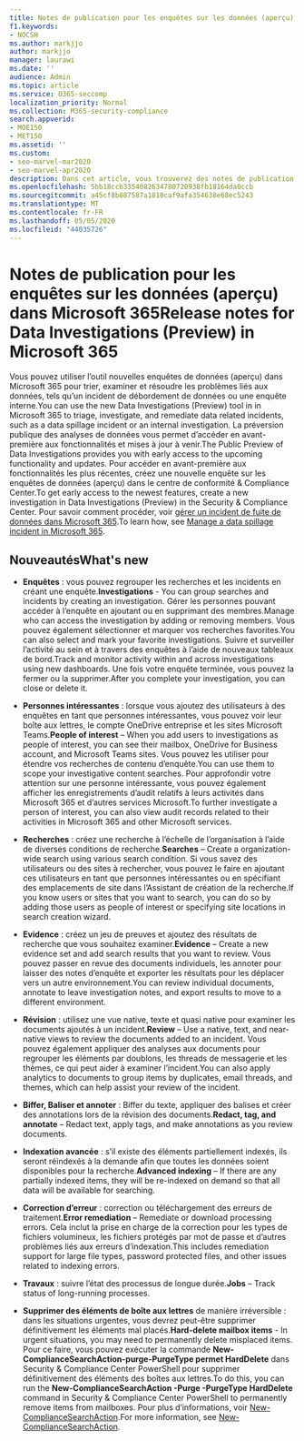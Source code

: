 ```yaml
---
title: Notes de publication pour les enquêtes sur les données (aperçu) dans Microsoft 365
f1.keywords:
- NOCSH
ms.author: markjjo
author: markjjo
manager: laurawi
ms.date: ''
audience: Admin
ms.topic: article
ms.service: O365-seccomp
localization_priority: Normal
ms.collection: M365-security-compliance
search.appverid:
- MOE150
- MET150
ms.assetid: ''
ms.custom:
- seo-marvel-mar2020
- seo-marvel-apr2020
description: Dans cet article, vous trouverez des notes de publication qui contiennent des modifications et de nouvelles fonctionnalités pour l’outil des enquêtes de données (aperçu) dans Microsoft 365.
ms.openlocfilehash: 5bb18ccb3354082634780720938fb18164da0ccb
ms.sourcegitcommit: a45cf8b887587a1810caf9afa354638e68ec5243
ms.translationtype: MT
ms.contentlocale: fr-FR
ms.lasthandoff: 05/05/2020
ms.locfileid: "44035726"
---
```

# <a name="release-notes-for-data-investigations-preview-in-microsoft-365"></a><span data-ttu-id="11406-103">Notes de publication pour les enquêtes sur les données (aperçu) dans Microsoft 365</span><span class="sxs-lookup"><span data-stu-id="11406-103">Release notes for Data Investigations (Preview) in Microsoft 365</span></span>

<span data-ttu-id="11406-104">Vous pouvez utiliser l’outil nouvelles enquêtes de données (aperçu) dans Microsoft 365 pour trier, examiner et résoudre les problèmes liés aux données, tels qu’un incident de débordement de données ou une enquête interne.</span><span class="sxs-lookup"><span data-stu-id="11406-104">You can use the new Data Investigations (Preview) tool in in Microsoft 365 to triage, investigate, and remediate data related incidents, such as a data spillage incident or an internal investigation.</span></span> <span data-ttu-id="11406-105">La préversion publique des analyses de données vous permet d’accéder en avant-première aux fonctionnalités et mises à jour à venir.</span><span class="sxs-lookup"><span data-stu-id="11406-105">The Public Preview of Data Investigations provides you with early access to the upcoming functionality and updates.</span></span> <span data-ttu-id="11406-106">Pour accéder en avant-première aux fonctionnalités les plus récentes, créez une nouvelle enquête sur les enquêtes de données (aperçu) dans le centre de conformité & Compliance Center.</span><span class="sxs-lookup"><span data-stu-id="11406-106">To get early access to the newest features, create a new investigation in Data Investigations (Preview) in the Security & Compliance Center.</span></span> <span data-ttu-id="11406-107">Pour savoir comment procéder, voir [gérer un incident de fuite de données dans Microsoft 365](manage-data-spillage-incidents.md).</span><span class="sxs-lookup"><span data-stu-id="11406-107">To learn how, see [Manage a data spillage incident in Microsoft 365](manage-data-spillage-incidents.md).</span></span>

## <a name="whats-new"></a><span data-ttu-id="11406-108">Nouveautés</span><span class="sxs-lookup"><span data-stu-id="11406-108">What's new</span></span> 

- <span data-ttu-id="11406-109">**Enquêtes** : vous pouvez regrouper les recherches et les incidents en créant une enquête.</span><span class="sxs-lookup"><span data-stu-id="11406-109">**Investigations** - You can group searches and incidents by creating an investigation.</span></span> <span data-ttu-id="11406-110">Gérer les personnes pouvant accéder à l’enquête en ajoutant ou en supprimant des membres.</span><span class="sxs-lookup"><span data-stu-id="11406-110">Manage who can access the investigation by adding or removing members.</span></span>  <span data-ttu-id="11406-111">Vous pouvez également sélectionner et marquer vos recherches favorites.</span><span class="sxs-lookup"><span data-stu-id="11406-111">You can also select and mark your favorite investigations.</span></span> <span data-ttu-id="11406-112">Suivre et surveiller l’activité au sein et à travers des enquêtes à l’aide de nouveaux tableaux de bord.</span><span class="sxs-lookup"><span data-stu-id="11406-112">Track and monitor activity within and across investigations using new dashboards.</span></span> <span data-ttu-id="11406-113">Une fois votre enquête terminée, vous pouvez la fermer ou la supprimer.</span><span class="sxs-lookup"><span data-stu-id="11406-113">After you complete your investigation, you can close or delete it.</span></span>

- <span data-ttu-id="11406-114">**Personnes intéressantes** : lorsque vous ajoutez des utilisateurs à des enquêtes en tant que personnes intéressantes, vous pouvez voir leur boîte aux lettres, le compte OneDrive entreprise et les sites Microsoft Teams.</span><span class="sxs-lookup"><span data-stu-id="11406-114">**People of interest** – When you add users to investigations as people of interest, you can see their mailbox, OneDrive for Business account, and Microsoft Teams sites.</span></span> <span data-ttu-id="11406-115">Vous pouvez les utiliser pour étendre vos recherches de contenu d’enquête.</span><span class="sxs-lookup"><span data-stu-id="11406-115">You can use them to scope your investigative content searches.</span></span> <span data-ttu-id="11406-116">Pour approfondir votre attention sur une personne intéressante, vous pouvez également afficher les enregistrements d’audit relatifs à leurs activités dans Microsoft 365 et d’autres services Microsoft.</span><span class="sxs-lookup"><span data-stu-id="11406-116">To further investigate a person of interest, you can also view audit records related to their activities in Microsoft 365 and other Microsoft services.</span></span>

- <span data-ttu-id="11406-117">**Recherches** : créez une recherche à l’échelle de l’organisation à l’aide de diverses conditions de recherche.</span><span class="sxs-lookup"><span data-stu-id="11406-117">**Searches** – Create a organization-wide search using various search condition.</span></span> <span data-ttu-id="11406-118">Si vous savez des utilisateurs ou des sites à rechercher, vous pouvez le faire en ajoutant ces utilisateurs en tant que personnes intéressantes ou en spécifiant des emplacements de site dans l’Assistant de création de la recherche.</span><span class="sxs-lookup"><span data-stu-id="11406-118">If you know users or sites that you want to search, you can do so by adding those users as people of interest or specifying site locations in search creation wizard.</span></span> 

- <span data-ttu-id="11406-119">**Evidence** : créez un jeu de preuves et ajoutez des résultats de recherche que vous souhaitez examiner.</span><span class="sxs-lookup"><span data-stu-id="11406-119">**Evidence** – Create a new evidence set and add search results that you want to review.</span></span> <span data-ttu-id="11406-120">Vous pouvez passer en revue des documents individuels, les annoter pour laisser des notes d’enquête et exporter les résultats pour les déplacer vers un autre environnement.</span><span class="sxs-lookup"><span data-stu-id="11406-120">You can review individual documents, annotate to leave investigation notes, and export results to move to a different environment.</span></span> 

- <span data-ttu-id="11406-121">**Révision** : utilisez une vue native, texte et quasi native pour examiner les documents ajoutés à un incident.</span><span class="sxs-lookup"><span data-stu-id="11406-121">**Review** – Use a native, text, and near-native views to review the documents added to an incident.</span></span> <span data-ttu-id="11406-122">Vous pouvez également appliquer des analyses aux documents pour regrouper les éléments par doublons, les threads de messagerie et les thèmes, ce qui peut aider à examiner l’incident.</span><span class="sxs-lookup"><span data-stu-id="11406-122">You can also apply analytics to documents to group items by duplicates, email threads, and themes, which can help assist your review of the incident.</span></span> 

- <span data-ttu-id="11406-123">**Biffer, Baliser et annoter** : Biffer du texte, appliquer des balises et créer des annotations lors de la révision des documents.</span><span class="sxs-lookup"><span data-stu-id="11406-123">**Redact, tag, and annotate** – Redact text, apply tags, and make annotations as you review documents.</span></span>
  
- <span data-ttu-id="11406-124">**Indexation avancée** : s’il existe des éléments partiellement indexés, ils seront réindexés à la demande afin que toutes les données soient disponibles pour la recherche.</span><span class="sxs-lookup"><span data-stu-id="11406-124">**Advanced indexing** – If there are any partially indexed items, they will be re-indexed on demand so that all data will be available for searching.</span></span>

- <span data-ttu-id="11406-125">**Correction d’erreur** : correction ou téléchargement des erreurs de traitement.</span><span class="sxs-lookup"><span data-stu-id="11406-125">**Error remediation** – Remediate or download processing errors.</span></span> <span data-ttu-id="11406-126">Cela inclut la prise en charge de la correction pour les types de fichiers volumineux, les fichiers protégés par mot de passe et d’autres problèmes liés aux erreurs d’indexation.</span><span class="sxs-lookup"><span data-stu-id="11406-126">This includes remediation support for large file types, password protected files, and other issues related to indexing errors.</span></span> 

- <span data-ttu-id="11406-127">**Travaux** : suivre l’état des processus de longue durée.</span><span class="sxs-lookup"><span data-stu-id="11406-127">**Jobs** – Track status of long-running processes.</span></span>

- <span data-ttu-id="11406-128">**Supprimer des éléments de boîte aux lettres** de manière irréversible : dans les situations urgentes, vous devrez peut-être supprimer définitivement les éléments mal placés.</span><span class="sxs-lookup"><span data-stu-id="11406-128">**Hard-delete mailbox items** - In urgent situations, you may need to permanently delete misplaced items.</span></span> <span data-ttu-id="11406-129">Pour ce faire, vous pouvez exécuter la commande **New-ComplianceSearchAction-purge-PurgeType permet HardDelete** dans Security & Compliance Center PowerShell pour supprimer définitivement des éléments des boîtes aux lettres.</span><span class="sxs-lookup"><span data-stu-id="11406-129">To do this, you can run the **New-ComplianceSearchAction -Purge -PurgeType HardDelete** command in Security & Compliance Center PowerShell to permanently remove items from mailboxes.</span></span> <span data-ttu-id="11406-130">Pour plus d’informations, voir [New-ComplianceSearchAction](https://docs.microsoft.com/powershell/module/exchange/policy-and-compliance-content-search/new-compliancesearchaction).</span><span class="sxs-lookup"><span data-stu-id="11406-130">For more information, see [New-ComplianceSearchAction](https://docs.microsoft.com/powershell/module/exchange/policy-and-compliance-content-search/new-compliancesearchaction).</span></span>
